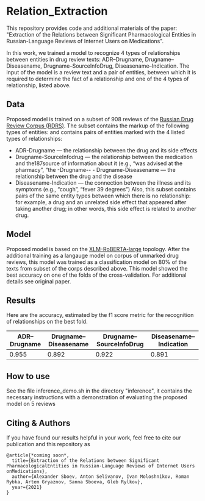 # Relation_Extraction
This repository provides code and additional materials of the paper: "Extraction of the Relations between Significant Pharmacological Entities in Russian-Language Reviews of Internet Users on Medications".

In this work, we trained a model to recognize 4 types of relationships between entities in drug review texts: ADR–Drugname, Drugname–Diseasename, Drugname–SourceInfoDrug, Diseasename–Indication. The input of the model is a review text and a pair of entities, between which it is required to determine the fact of a relationship and one of the 4 types of relationship, listed above.

Data
---
Proposed model is trained on a subset of 908 reviews of the [Russian Drug Review Corpus (RDRS)](https://arxiv.org/pdf/2105.00059.pdf). The subset contains the markup of the following types of entities: and contains pairs of entities marked with the 4 listed types of relationships:
- ADR-Drugname — the relationship between the drug and its side effects
- Drugname-SourceInfodrug — the relationship between the medication and the187source of information about it (e.g., “was advised at the pharmacy”, “the -Drugname-- - Drugname-Diseasename — the relationship between the drug and the disease
- Diseasename-Indication — the connection between the illness and its symptoms (e.g., “cough”, “fever 39 degrees”)
Also, this subset contains pairs of the same entity types between which there is no relationship: for example, a drug and an unrelated side effect that appeared after taking another drug; in other words, this side effect is related to another drug.

Model
--- 
Proposed model is based on the  [XLM-RoBERTA-large](https://arxiv.org/abs/1911.02116) topology. After the additional training as a langauge model on corpus of unmarked drug reviews, this model was trained as a classification model on 80% of the texts from subset of the corps described above. This model showed the best accuracy on one of the folds of the cross-validation. For additional details see original paper.

Results
---
Here are the accuracy, estimated by the f1 score metric for the recognition of relationships on the best fold.

| ADR–Drugname  | Drugname–Diseasename | Drugname–SourceInfoDrug | Diseasename–Indication |
| ------------- | -------------------- | ----------------------- | ---------------------- |
| 0.955         | 0.892                | 0.922                   | 0.891                  |


How to use
---
See the file inference_demo.sh in the directory "inference", it contains the necessary instructions with a demonstration of evaluating the proposed model on 5 reviews

Citing & Authors
---
If you have found our results helpful in your work, feel free to cite our publication and this repository as
```
@article{*coming soon*,
  title={Extraction of the Relations between Significant PharmacologicalEntities in Russian-Language Reviews of Internet Users onMedications},
  author={Alexander Sboev, Anton Selivanov, Ivan Moloshnikov, Roman Rybka, Artem Gryaznov, Sanna Sboeva, Gleb Rylkov},
  year={2021}
}
```
